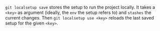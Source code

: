 ```git localsetup save``` stores the setup to run the project locally. It takes a ```<key>``` as argument (ideally, the ```env``` the setup refers to) and ```stashes``` the current changes. Then ```git localsetup use <key>``` reloads the last saved setup for the given ```<key>```.
